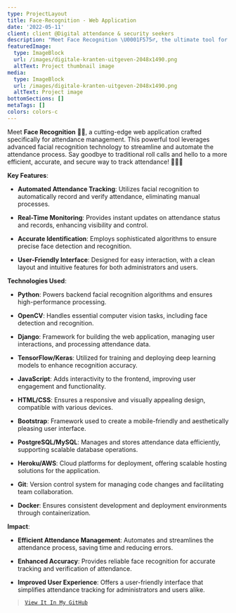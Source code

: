 ```yaml
---
type: ProjectLayout
title: Face-Recognition - Web Application
date: '2022-05-11'
client: client @Digital attendance & security seekers
description: "Meet Face Recognition \U0001F575️‍♂️, the ultimate tool for seamless attendance management! \U0001F3AB✨ This web application automates the check-in process using advanced facial recognition technology, making roll calls a thing of the past. Real-time updates and accurate identification ensure a smooth and efficient experience. Perfect for schools, workplaces, and events where precision is key! \U0001F4C5"
featuredImage:
  type: ImageBlock
  url: /images/digitale-kranten-uitgeven-2048x1490.png
  altText: Project thumbnail image
media:
  type: ImageBlock
  url: /images/digitale-kranten-uitgeven-2048x1490.png
  altText: Project image
bottomSections: []
metaTags: []
colors: colors-c
---
```

Meet **Face Recognition** 🕵️‍♂️, a cutting-edge web application crafted specifically for attendance management. This powerful tool leverages advanced facial recognition technology to streamline and automate the attendance process. Say goodbye to traditional roll calls and hello to a more efficient, accurate, and secure way to track attendance! 📅🧑‍💼

**Key Features**:

*   **Automated Attendance Tracking**: Utilizes facial recognition to automatically record and verify attendance, eliminating manual processes.

*   **Real-Time Monitoring**: Provides instant updates on attendance status and records, enhancing visibility and control.

*   **Accurate Identification**: Employs sophisticated algorithms to ensure precise face detection and recognition.

*   **User-Friendly Interface**: Designed for easy interaction, with a clean layout and intuitive features for both administrators and users.

**Technologies Used**:

*   **Python**: Powers backend facial recognition algorithms and ensures high-performance processing.

*   **OpenCV**: Handles essential computer vision tasks, including face detection and recognition.

*   **Django**: Framework for building the web application, managing user interactions, and processing attendance data.

*   **TensorFlow/Keras**: Utilized for training and deploying deep learning models to enhance recognition accuracy.

*   **JavaScript**: Adds interactivity to the frontend, improving user engagement and functionality.

*   **HTML/CSS**: Ensures a responsive and visually appealing design, compatible with various devices.

*   **Bootstrap**: Framework used to create a mobile-friendly and aesthetically pleasing user interface.

*   **PostgreSQL/MySQL**: Manages and stores attendance data efficiently, supporting scalable database operations.

*   **Heroku/AWS**: Cloud platforms for deployment, offering scalable hosting solutions for the application.

*   **Git**: Version control system for managing code changes and facilitating team collaboration.

*   **Docker**: Ensures consistent development and deployment environments through containerization.

**Impact**:

*   **Efficient Attendance Management**: Automates and streamlines the attendance process, saving time and reducing errors.

*   **Enhanced Accuracy**: Provides reliable face recognition for accurate tracking and verification of attendance.

*   **Improved User Experience**: Offers a user-friendly interface that simplifies attendance tracking for administrators and users alike.

> [`View It In My GitHub`](https://github.com/abel-bezabih/Face-Recognition-Based-Attendance-System-master)

